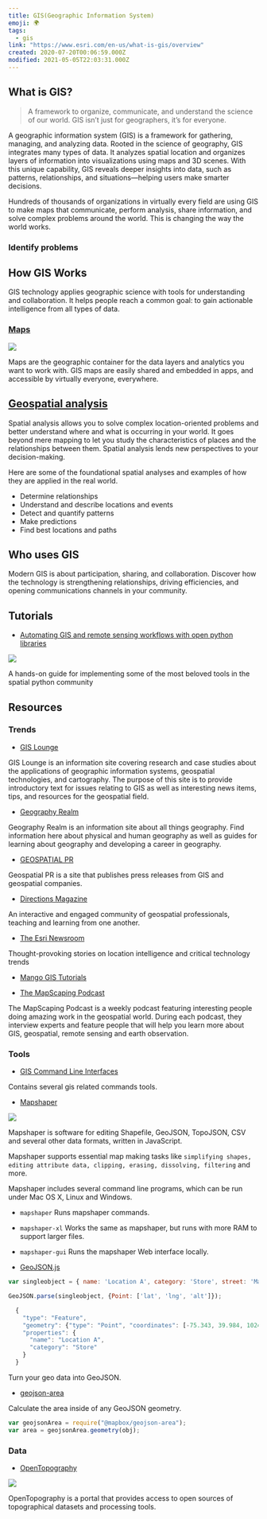 ```yaml
---
title: GIS(Geographic Information System)
emoji: 🌍
tags:
  - gis
link: "https://www.esri.com/en-us/what-is-gis/overview"
created: 2020-07-20T00:06:59.000Z
modified: 2021-05-05T22:03:31.000Z
---
```


## What is GIS?

> A framework to organize, communicate, and understand the science of our world. GIS isn’t just for geographers, it’s for everyone.

A geographic information system (GIS) is a framework for gathering, managing, and analyzing data. Rooted in the science of geography, GIS integrates many types of data. It analyzes spatial location and organizes layers of information into visualizations using maps and 3D scenes. ​With this unique capability, GIS reveals deeper insights into data, such as patterns, relationships, and situations—helping users make smarter decisions.

Hundreds of thousands of organizations in virtually every field are using GIS to make maps that communicate, perform analysis, share information, and solve complex problems around the world. This is changing the way the world works.

### Identify problems

## How GIS Works

GIS technology applies geographic science with tools for understanding and collaboration. It helps people reach a common goal: to gain actionable intelligence from all types of data.

### [Maps](https://learn.arcgis.com/en/arcgis-book/chapter2/)

![](https://www.esri.com/content/dam/esrisites/en-us/arcgis/what-is-gis/images/overview-how-maps.png)

Maps are the geographic container for the data layers and analytics you want to work with. GIS maps are easily shared and embedded in apps, and accessible by virtually everyone, everywhere.

## [Geospatial analysis](https://learn.arcgis.com/en/arcgis-book/chapter5/)

Spatial analysis allows you to solve complex location-oriented problems and better understand where and what is occurring in your world. It goes beyond mere mapping to let you study the characteristics of places and the relationships between them. Spatial analysis lends new perspectives to your decision-making.

Here are some of the foundational spatial analyses and examples of how they are applied in the real world.

- Determine relationships
- Understand and describe locations and events
- Detect and quantify patterns
- Make predictions
- Find best locations and paths

## Who uses GIS

Modern GIS is about participation, sharing, and collaboration. Discover how the technology is strengthening relationships, driving efficiencies, and opening communications channels in your community.

## Tutorials

- [Automating GIS and remote sensing workflows with open python libraries](https://towardsdatascience.com/automating-gis-and-remote-sensing-workflows-with-open-python-libraries-e71dd6b049ee)

![](https://cdn-images-1.medium.com/fit/t/1600/480/1*8Lw11QZOFqw5kH-LAL8bYw.gif)

A hands-on guide for implementing some of the most beloved tools in the spatial python community

## Resources

### Trends

- [GIS Lounge](https://www.gislounge.com/)

GIS Lounge is an information site covering research and case studies about the applications of geographic information systems, geospatial technologies, and cartography. The purpose of this site is to provide introductory text for issues relating to GIS as well as interesting news items, tips, and resources for the geospatial field.

- [Geography Realm](https://www.geographyrealm.com/)

Geography Realm is an information site about all things geography. Find information here about physical and human geography as well as guides for learning about geography and developing a career in geography.

- [GEOSPATIAL PR](https://www.geospatialpr.com/)

Geospatial PR is a site that publishes press releases from GIS and geospatial companies.

- [Directions Magazine](https://www.directionsmag.com/)

An interactive and engaged community of geospatial professionals, teaching and learning from one another.

- [The Esri Newsroom](https://www.esri.com/about/newsroom/overview/)

Thought-provoking stories on location intelligence and critical technology trends

- [Mango GIS Tutorials](https://mangomap.com/what-is-gis)

- [The MapScaping Podcast](https://mapscaping.com/)

The MapScaping Podcast is a weekly podcast featuring interesting people doing amazing work in the geospatial world. During each podcast, they interview experts and feature people that will help you learn more about GIS, geospatial, remote sensing and earth observation.

### Tools

- [GIS Command Line Interfaces](https://lkcozy.github.io/code-notes/gis/geo_cli)

Contains several gis related commands tools.

- [Mapshaper](https://github.com/mbloch/mapshaper)

![](https://handsondataviz.org/images/13-transform/mapshaper-edit-annotated.png)

Mapshaper is software for editing Shapefile, GeoJSON, TopoJSON, CSV and several other data formats, written in JavaScript.

Mapshaper supports essential map making tasks like `simplifying shapes, editing attribute data, clipping, erasing, dissolving, filtering` and more.

Mapshaper includes several command line programs, which can be run under Mac OS X, Linux and Windows.

- `mapshaper` Runs mapshaper commands.
- `mapshaper-xl` Works the same as mapshaper, but runs with more RAM to support larger files.
- `mapshaper-gui` Runs the mapshaper Web interface locally.

- [GeoJSON.js](https://github.com/caseycesari/GeoJSON.js)

```js
var singleobject = { name: 'Location A', category: 'Store', street: 'Market', lat: 39.984, lng: -75.343, alt: 1024.76 }

GeoJSON.parse(singleobject, {Point: ['lat', 'lng', 'alt']});

  {
    "type": "Feature",
    "geometry": {"type": "Point", "coordinates": [-75.343, 39.984, 1024.76]},
    "properties": {
      "name": "Location A",
      "category": "Store"
    }
  }
```

Turn your geo data into GeoJSON.

- [geojson-area](https://github.com/mapbox/geojson-area)

Calculate the area inside of any GeoJSON geometry.

```js
var geojsonArea = require("@mapbox/geojson-area");
var area = geojsonArea.geometry(obj);
```

### Data

- [OpenTopography](https://portal.opentopography.org/datasets)

![](https://i0.wp.com/www.gislounge.com/wp-content/uploads/2020/08/opentopography-map.png?w=1000&ssl=1)

OpenTopography is a portal that provides access to open sources of topographical datasets and processing tools.
